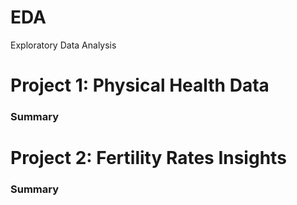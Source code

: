 # EDA
Exploratory Data Analysis

# Project 1: Physical Health Data
### Summary
# Project 2: Fertility Rates Insights
### Summary
